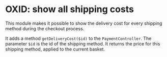 # OXID: show all shipping costs

This module makes it possible to show the delivery cost for every shipping method during the checkout process.

It adds a method `getDeliveryCost($id)` to the `PaymentController`. The parameter `$id` is the id of the shipping method. It returns the price for this shipping method, applied to the current basket.
